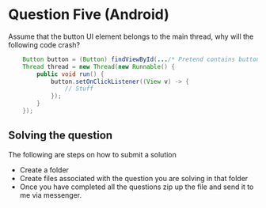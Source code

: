 # Question Five (Android)

Assume that the button UI element belongs to the main thread, why will the following code crash?

```java
    Button button = (Button) findViewById(.../* Pretend contains button ID*/)
    Thread thread = new Thread(new Runnable() {
        public void run() {
            button.setOnClickListener((View v) -> {
                // Stuff
            });
        }
    });
```


## Solving the question

The following are steps on how to submit a solution
 - Create a folder
 - Create files associated with the question you are solving in that folder
 - Once you have completed all the questions zip up the file and send it to me via messenger. 
